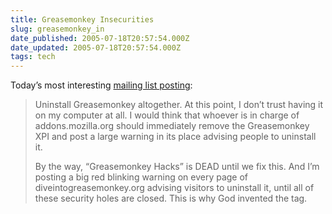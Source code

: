 ```yaml
---
title: Greasemonkey Insecurities
slug: greasemonkey_in
date_published: 2005-07-18T20:57:54.000Z
date_updated: 2005-07-18T20:57:54.000Z
tags: tech
---
```


Today’s most interesting [mailing list posting](http://mozdev.org/pipermail/greasemonkey/2005-July/004033.html):

> Uninstall Greasemonkey altogether. At this point, I don’t trust having it on my computer at all. I would think that whoever is in charge of addons.mozilla.org should immediately remove the Greasemonkey XPI and post a large warning in its place advising people to uninstall it.
> 
> By the way, “Greasemonkey Hacks” is DEAD until we fix this. And I’m posting a big red blinking warning on every page of diveintogreasemonkey.org advising visitors to uninstall it, until all of these security holes are closed. This is why God invented the  tag.
